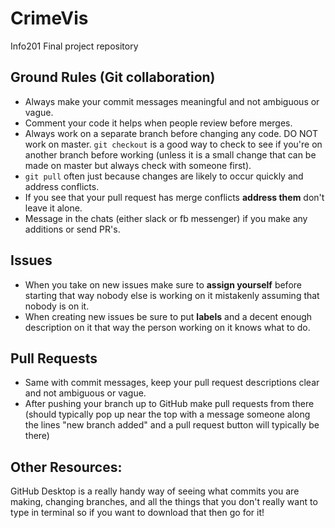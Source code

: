 # CrimeVis
Info201 Final project repository

## Ground Rules (Git collaboration)
- Always make your commit messages meaningful and not ambiguous or vague.
- Comment your code it helps when people review before merges.
- Always work on a separate branch before changing any code. DO NOT work on master. 
`git checkout` is a good way to check to see if you're on another branch before working
(unless it is a small change that can be made on master but always check with someone first).
- `git pull` often just because changes are likely to occur quickly and address conflicts.
- If you see that your pull request has merge conflicts __address them__ don't leave it alone.
- Message in the chats (either slack or fb messenger) if you make any additions or send PR's.

## Issues
- When you take on new issues make sure to __assign yourself__ before starting that way nobody else is 
working on it mistakenly assuming that nobody is on it. 
- When creating new issues be sure to put __labels__ and a decent enough description on it that way
the person working on it knows what to do.

## Pull Requests
- Same with commit messages, keep your pull request descriptions clear and not ambiguous or vague.
- After pushing your branch up to GitHub make pull requests from there (should typically pop up near
the top with a message someone along the lines "new branch added" and a pull request button will typically
be there)

## Other Resources:
GitHub Desktop is a really handy way of seeing what commits you are making, changing branches, and all the things
that you don't really want to type in terminal so if you want to download that then go for it!
